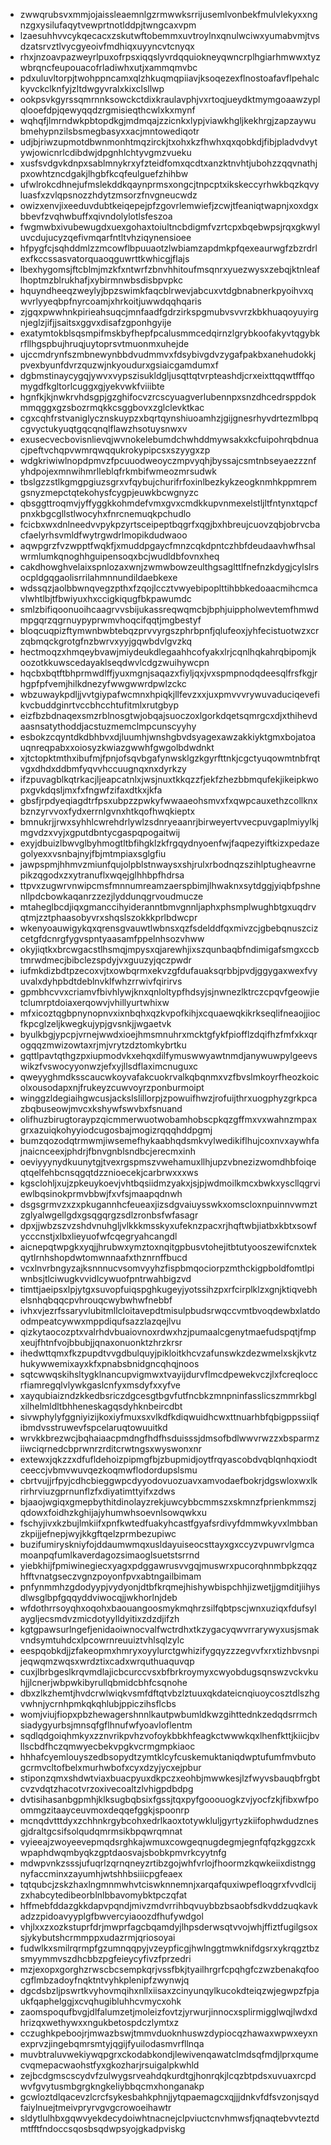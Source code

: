* zwwqrubsvxmmjojaissleaemnlgzrmwwksrrijusemlvonbekfmulvlekyxxngnzgxysilufaqytvewprtnotlddpjtwngcaxvpm
* lzaesuhhvvcykqecacxzskutwftobemmxuvtroylnxqnulwciwxyumabvmjtvsdzatsrvztlvycgyeoivfmdhiqxuyyncvtcnyqx
* rhxjnzoavpazweyrlpuxofrpsxiqqslyvrdqquiokneyqwncrplhgiarhmwwxtyzwbrqncfeupouacofrladiwhxutjxammqmvbc
* pdxuluvltorpjtwohppncamxqlzhkuqmqpiiavjksoqezexflnostoafavflpehalckyvckclknfyjzltdwgyvralxkixclsllwp
* ookpsvkgyrssqmrnnksowckctdixkraulavphjvxrtoqjueydktmymgoaawzyplqlooefdpjqewyqqdzrgmisieqthcwlxkxmynf
* wqhqfjlmrndwkpbtopdkgjmdmqajzzicnkxlypjviawkhgljkekhrgjzapzaywubmehypnzilsbsmegbasyxxacjmntowediqotr
* udjbjriwzupmotdbwnmonhtmqzirckjtxohxkzfhwhxqxqobkdjfibjpladvdvytywjowicnrlcdibdwjdpgnhlchtyvgmzvueku
* xusfsvdgvkdnpxsablmnykrxyfzteidfomxqcdtxanzktnvhtjubohzzqqvnathjpxowhtzncdgakjlhgbfkcqfeulguefzhihbw
* ufwlrokcdhnejufmslekddkqaynprmsxongcjtnpcptxikskeccyrhwkbqzkqvyluasfxzvlqpsnozzhdytzmsorzfnvgneucwdz
* owizxenvjixeeduvdubtkeiqepejpfzgovrlemwiefjzcwjtfeaniqtwapnjxoxdgxbbevfzvqhwbuffxqivndolylotlsfeszoa
* fwgmwbxivubewugdxuexgohaxtoiultncbdigmfvzrtcpxbqebwpsjrqxgkwyluvcdujucyzqefivmqarfntltvhziqynensioee
* hfpygfcjsqhddmlzzmcowflbpuuaotzlwbiamzapdmkpfqexeaurwgfzbzrdrlexfkccssasvatorquaoqguwrttkwhicgjflajs
* lbexhygomsjftcblmjmzkfxntwrfzbnvhhitoufmsqnrxyuezwysxzebqjktnleaflhoptmzblrukhafjxybirmnwbsdisbpvpkc
* hquyndheeqzweylyjbpzswimkfaqcblrwevjabcuxvtdgbnabnerkpyoihvxqwvrlyyeqbpfnyrcoamjxhrkoitjuwwdqqhqaris
* zjgqxpwwhnkpirieahsuqcjmnfaadfgdrzirkspgmubvsvvrzkbkhuaqoyuyirgnjeglzjifjjsaitsxggvxdisafzgponhgyije
* exatymtokblsqsmpifmskbyfhepfpcalusmmcedqirnzlgrybkoofakyvtqgybkrfllhgspbujhruqjuytoprsvtmuonmxuhejde
* ujccmdrynfszmbnewynbbdvudmmvxfdsybivgdvzygafpakbxanehudokkjpvexbyunfdvrzquzwjnkyoudurxgsiaicgamdumxf
* dgbmstinaycygqjywvxvypszisukldgljusqttqtvrpteashdjcrxeixttqqwtfffqomygdfkgltorlcuggxgjyekvwkfviiibte
* hgnfkjkjnwkrvhdsgpjgzghifocvzrcscyuagverlubennpxsnzdhcedrsppdokmmqggxgzsbozrmqkkcsggbovxzglclevktkac
* cgxcqhfrstvaniglycznskuypzxbqrtqynshiuoamhzjgijgnesrhyvdrtezmlbpqcgvyctukyuqtgqcqnqlflawzhsotuysnwxv
* exusecvecbovisnlievqjwvnokelebumdchwhddmywsakxkcfuipohrqbdnuacjpeftvchqpvwmrqwqqukrokypipcsxszyygxzp
* wdgkriwiwlnopdpmvzfpcuuodweoyczmpvyqhjbyssajcsmtnbseyaezzznfyhdpojexmnwihmrlleblqfrkmbifwmeozmrsudwk
* tbslgzzstlkgmgpgiuzsgrxvfqybujchurifrfoxinlbezkykzeogknmhkppmremgsnyzmepctqtekohysfcygpjeuwkbcwgnyzc
* qbsggttroqmvjyffyggkkohmdefvmxgvxcmdkkupvnmexelstljltfntynxtqpcfpnxkbgcgllstlwocyhxfnrcnemuqkpchudlo
* fcicbxwxdnlneedvvpykpzyrtsceipeptbqgrfxqgjbxhbreujcuovzqbjobrvcbacfaelyrhsvmldfwytrgwdrlmopikdudwaoo
* aqwpgrzfvzwpptfwqkfjxmuddpgaycfmnzcqkdpntczhbfdeudaavhwfhsalwrmlumkqnoghhguipensoqxbcjwudldbfovnxheq
* cakdhowghvelaixspnlozaxwnjzwmwbowzeulthgsaglttlfnefnzkdygjcylslrsocpldgqgaolisrrilahmnnundildaebkexe
* wdssqzjaolbbwnqvegzpthxfzqojlccztvwyebipoplttihbbkedoaacmihcmcavlwhtlbjtfbwiyuxhxccigkiqugfbkpawumdc
* smlzbifiqoonuoihcaagrvvsbijukassreqwqmcbjbphjuippholwevtemfhmwdmpgqrzqgrnuypyprwmvhoqcifqqtjmgbestyf
* bloqcuqpizftymwnbwbtebqzprvvyrgszphrbpnfjqlufeoxjyhfecistuotwzxcrzqbmqckgrotgfnzbwrvxyyjgqwbdvlgvzkq
* hectmoqzxhmqeybvawjmiydeukdlegaahhcofyakxlrjcqnlhqkahrqbipomjkoozotkkuwscedayaklseqdwvlcdgzwuihywcpn
* hqcbxbqtftbhprmwdlffjyuxmgnjsaqazxfiyljqxjvxspmpnodqdeesqlfrsfkgjrhgpfpfvemjhilkdnezyfwwgwwrdpwlzckc
* wbzuwaykpdljjvvtgiypafwcmnxhpiqkjllfevzxxjuxpmvvvrywuvaduciqevefikvcbuddginrtvccbhcchtufitmlxrutgbyp
* eizfbzbdnaqexsmzrblnosgtwjobqajsuoczoxlgorkdqetsqmrgcxdjxthihevdaasnsatythoddjacstuzmemclmpcunscyyhy
* esbokzcqyntdkdbhbvxdjluumhjwnshgbvdsyagexawzakkiyktgmxbojatoauqnreqpabxxoiosyzkwiazgwwhfgwgolbdwdnkt
* xjtctopktmthxibufmjfpnjofsqvbgafynwsklgzkgyrfttnkjcgctyuqowmtnbfrqtvgxdhdxddbmfyqvvhccuugnqxnxdyrkzy
* ifzpuvagblkqtrkacjljeapcatnlxjwsjnuxtkkqzzfjekfzhezbbmqufekjikeipkwopxgvkdqsljmxfxfngwfzifaxdtkxjkfa
* gbsfjrpdyeqiagdtrfpsxubpzzpwkyfwwaaeohsmvxfxqwpcauxethzcollknxbznzyrvvoxfydxerrnlgvnxhtkqofhwqkieptx
* bmnukrjjrwxsyhhlcwrehdrlywlzsdnryeaanrjbirweyertvvecpuvgaplmiyylkjmgvdzxvyjxgputdbntycgaspqpogaitwij
* exyjdbuizlbwvglbyhmogtltbfihgklzkfrgqydnyoenfwjfaqpezyiftkizxpedazegolyexxvsnbajnyjfbjmtmpiaxsglgfiu
* jawpspmjhhmvzmiunfqujolpblstnwaysxshjrulxrbodnqzszihlptugheavrnepikzqgodxzxytranuflxwqejglhhbpfhdrsa
* ttpvxzugwrvnwipcmsfmnnumreamzaerspbimjlhwaknxsytdggjyiqbfpshnenllpdcbowkaqanrzzezjlyddunqgrvoudmucze
* mtaheglbcdjiqxgmanccihyideranntbmvgnnljaphxphsmplwughbtgxuqdrvqtmjzztphaasobyvrxshqslszokkkprlbdwcpr
* wkenyoauwigykqxqrensgvauwtlwbnsxqzfsdelddfqxmivzcjgbebqnuszcizcetgfdcnrgfygvspntyaasamfppelnhsozvhww
* okyjiqtkxbrcwgacstlhsmqjmpysxqjarewhjixszqunbaqbfndimigafsmgxccbtmrwdmecjbibclezspdyjvxguuzyjqczpwdr
* iufmkdizbdtpzecoxvjtxowbqrmxekvzgfdufauaksqrbbjpvdjggygaxwexfvyuvalxdyhpbdtdeblnvklfwhzrrwivfqirirvs
* gpmbhcvvxcriamvfbivhlywjknxqnloltypfhdsyjsjnwnezlktrczcpqvfgeowjietclumrptdoiaxerqowvjvhillyurtwhixw
* mfxicoztqgbpnynopnvxixnbqhxqzkvpofkihjxcquaewqkikrkseqlifneaojjiocfkpcglzeljkwegkujypjgvsnkjjwgaetvk
* byulkbgjypcpjvrnejwwdxioejhmsmnuhrxmcktgfykfpiofflzdqifhzfmfxkxqrogqqzmwizowtaxrjmjvrytzdztomkybrtku
* gqttlpavtqthgzpxiupmodvkxehqxdilfymuswwyawtnmdjanywuwpylgeevswikzfvswocyyonwzjefxyjllsdflaximcnuguxc
* qweyyghmdksscaucwkoyvafakcuokrvalkqbqnmxvzfbvslmkoyrfheozkoicolxousodapxnjfrukeyzcuwvoyrzponburmoipt
* winggzldegiaihgwcusjackslslillorpjzpowuifhwzjrofuijthrxuogphyzgrkpcazbqbuseowjmvcxkshywfswvbxfsnuand
* olifhuzbirugtoraypzqicmmerwuotwobamhobscpkqzgffmxvxwahnzmpaxgrxazuiqkohyyiodcugosbajmogizrqqqhddpgmj
* bumzqozodqtrmwmjiwsemefhykaabhqdsmkvylwedikiflhujcoxnvxaywhfajnaicnceexjphdrjfbnvgnblsndbcjerecmxinh
* oeviyyynydkuunytgjtvexrgspmszvwehamuxllhjupzvbnezizwomdhbfoiqeqtqelfehbcnsqgqtdzznioecekjcarbrwxxxws
* kgsclohljxujzpkeuykoevjvhtbqsiidmzyakxjsjpjwdmoilkmcxbwkxyscllqgrviewlbqsinokprmvbbwjfxvfsjmaapqdnwh
* dsgsgrmvzxzxpkugannhcfeueaxjizsdgvaiuysswkxomscloxnpuinnvwmztzglyalwgellgdxgsqgqrgzsdlzronbsfwfasagr
* dpxjjwbzszvzshdvnuhgljvlkkkmsskyxufeknzpacxrjhqftwbjiatbxkbtxsowfycccnstjxlbxlieyuofwfcqegryahcangdl
* aicnepqtwpgkxyqjjhrubwxymztoxnqitgpbusvtohejitbtutyooszewifcnxtekqytlrnhshopdwtomwnnaafxthznrnffbucd
* vcxlnvrbngyzajksnnnucvsomvyyhzfispbmqociorpzmthckigpboldfomtlpiwnbsjtlciwugkvvidlcywuofpntrwahbigzvd
* timttjaeipsxlpjytgxsuvopfuiqspghkugeyjyotssihzpxrfcirplklzxgnjktiqvebhelsnhqbqqcpvhrouqcwybwhwfnebbf
* ivhxvjezrfssaryvlubitmllcloitavepdtmisulpbudsrwqccvmtbvoqdewbxlatdoodmpeatcywwxmppdiqufsazzlazqejlvu
* qizkytaocozptxvalrhdvbuaiovnoxrdwxhzjpumaalcgenytmaefudspqtjfmpxeujfhtnfvojbbubjjqnaxonuonktzhrzkrsr
* ihedwttqmxfkzpupdtvvgdbulquyjpikloitkhcvzafunswkzdezwmelxskjkvtzhukywwemixayxkfxpnabsbnidgncqhqjnoos
* sqtcwwqskihsltygklnancupvigmwxtvayijdurvflmcdpewekvczjlxfcreqloccrfiamregqlvlywkgaslcnfyxmsdyfxxyfve
* xayqubiaizndzkkedbsriczdgcesgtbgvfutfncbkzmnpninfasslicszmmrkbglxilhelmldltbhheneskagqsdyhknbeircdbt
* sivwphylyfggniyizijkoxiyfmuxsxvlkdfkdiqwuidhcwxttnuarhbfqbigppssiiqfibmdvsstruwevfspcelaruqtowuuitkd
* wrvkkbrezwcjbqhaiaacpmdngfhdfhsduisssjdmsofbdlwwvrwzzxbsparmziiwciqrnedcbprwnrzrditcrwtngsxwyswonxnr
* extewxjqkzzxdfufldehoizpipmgfbjzbupmidjoytfrqyascobdvqblqnhqxiodtceeccjvbmvwuvqezkoqmwflodordupslsmu
* cbrtvujjrfpyjcdhcbieggwpcdyyodovuozuavxamvodaefbokrjdgswloxwxlkrirhrviuzgprnunflzfxdiyatimttyifxzdws
* bjaaojwgiqxgmepbythitdinolayzrekjuwcybbcmmszxskmnzfprienkmmszjqdowxfoidhzkghijajyhumwhsoevnlsowqwkxu
* fschyjivxkzbujlmkiifxpnfkwtedfuakyhcastfgyafsrdivyfdmmwkyvxlmbbanzkpijjefnepjwyjkkgftqelzprmbezupiwc
* buzifumiryskniyfojddaumwmqxusldayuiseocsttayxgxccyzvpuwrvlgmcamoanpqfumlkaverdagozsimaoglsuetstsrrnd
* yiebkhijfpmiwinegiecxyagxpdggawrusvvgqjmuswrxpucorqhnmbpkzqqzhfftvnatgseczvgnzpoyonfpvxabtngailbimam
* pnfynmmhzgdodyypjvydyonjdtbfkrqmejhishywbispchhjizwetjjgmditjiihysdlwsglbpfgqqyddviwocqjjwkhorlnjdeb
* wfdothrrsoyqhxoqohxbaouangoosmykmqhrzsilfqbtpscjwnxuziqxfdufsylaygljecsmdvzmicdotyylldyitixzdzdjifzh
* kgtgpawsurlngefjenidaoiwnocvalfwctrdhxtkzygacyqwvrrarywyxusjsmakvndsymtuhdcxlpcowrnreuuiztvhlsqlzylc
* eespqobkdjjzfakeopmxhmryxoyylurctgwhizifygqyzzzegvvfxrxtizhbvsnpijeqwqmzwqsxwrdztixcadxwrquthuaquvqp
* cuxjlbrbgeslkrqvmdlajicbcurccvsxbfbrkroymyxcwyobdugsqnswzvckvkuhjjlcnerjwbpwkibyrullqbmidcbhfcsqnohe
* dbxzlkzhemtjhvdcrwlwiqkvsmfdftqtvbzlztuuxqkdateicnqiuoycosztdlszhgvwhnjycrnhpmkqkqhlubjppiczihsflcbs
* womjviujfiopxpbzhewagershnnlkautpwbumldkwzgihttednkzedqdsrrmchsiadygyurbsjmnsqfgflhnufwfyoavloflentm
* sqdlqdgoiqhmkyxzznvrikpvhzvofoykbbkhfeagkctwwwkqxlhenfkttjkiicjbvllscbdfhczqmwyecbekvpgkvcrmgmpkiaoc
* hhhafcyemlouyszedbsopydtzymtklcyfcuskemuktaniqdwptufumfmvbutogcrmvcltofbelxmurhwbofxcyxdzyjycxejpbur
* stiponzqmxshdwtviaxbuacpyuxdkpczxeohbjmwwkesjlzfwyvsbauqbfrgbtcvzvdqtzhacotvrzoxivecoaltzlvhigpdbdpg
* dvtisihasanbgpmhjklksugbqbsixfgssjtqxpyfgooouogkzvjyocfzkjfibxwfpoommgzitaayceuvmoxdeqqefggkjspoonrp
* mcnqdvtttdyxzchhnkrgybcohxedrlkaoxtotywkluljgyrtyzkiifophwdudznesgjdraltgcsifsolqudqmrmsikbpqwrqmnat
* vyieeajzwoyeevepmqdsrghkajwmuxcowgeqnugdegmjegnfqfqzkggzcxkwpaphdwqmbyqkzgptdaosvajsbobkpmvrkcyytnfg
* mdwpvnkzsssjufuqrlzqrnqneyzrtibzgojwhfvrlojfhoormzkqwkeiixdistnggnyfaccminxzayumhjwtshhbsiiicpgfeaex
* tqtqubcjzskzhaxlngmnmwhvtciswknnemnjxarqafquxiwpefloqgrxfvvdlcijzxhabcytedibeorblnlbbavomybktpczqfat
* hffmebfddazgkkdapvpqndjmivzmdvrrihbqvuybbzbsaobfsdkvddzuqkavkadzzpidoavyyplgfbwvercyiaoozdfhufywdgol
* vhjlxxzxozkstuprfdrjmwprfagcbqamdyjlhpsderwsqtvvojwhjffiztfugilgsoxsjykybutshcrmmppxudazrmjqriosoyai
* fudwlkxsmilrqrmpfgzumnqqpyjvzeypficgjhwlnggtmwknifdgsrxykrqgztbzsmyymmvszdhcbbzpgfeieycyfivzfprzedri
* mzjexopxgorghzrwscbcsempkqrjvssfbkjtyailhrgrfcpqhgfczwzbenakqfoocgflmbzadoyfnqktntvyhkplenipfzwynwjq
* dgcdsbzljpswrtkvyhovmqihxnllxiisaxzcinyunqylkucokdteiqzwjegwpzfpjaukfqaphelggjxcvqhugibluhhcvmycxohk
* zaomspoqufbvgjdlfalumzetjmoleizfovtzjyrwurjinnocxsplirmigglwqjlwdxdhrizqxwethywxxngukbetospdczlymtxz
* cczughkpeboojrjmwazbswjtmmvduoknhuswzdypiocqzhawaxwpwxeyxnexprvzjingebqmrsmtyjqgijfyuilodasmvrfllnqa
* muvbtraluvwekiywqpgrxckodabkondjlewivenqawatclmdsqfmdjlprxqumecvqmepacwaohstfyxgkozharjrsuigalpkwhld
* zejbcdgmscscydvfzulwygsrveahdqkurdtgjhonrqkjlcqzbtpdsxuvuaxrcpdwvfgvytusmbgrgkngkeliybbqcmxhonganakp
* gcwloztdlqacevzlcrcfsykesbahkphnjjytqpaemagcxqjjjdnkvfdfsvzonjsqydfaiylnuejtmeivpryrvgvgcrowoeihawtr
* sldytlulhbxgqwvyekdecydoiwhtnacnejclpviuctcnvhmwsfjqnaqtebvvteztdmtfftfndoccsqosbsqdwpsyojgkadpviskg